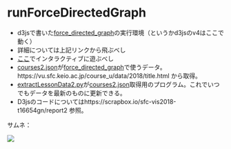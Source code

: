 <h1>runForceDirectedGraph</h1>

<ul>
  <li>d3jsで書いた<a href="https://github.com/GoNishimura/d3js" target="_blank">force_directed_graph</a>の実行環境（というかd3jsのv4はここで動く）</li>
  <li>詳細については上記リンクから飛ぶべし</li>
  <li><a href="https://gonishimura.github.io/runForceDirectedGraph/?p=sfc-vis2018-t16654gn/report2&c=fdg.js&s=fdg.css" target="_blank">ここ</a>でインタラクティブに遊ぶべし</li>
  <li><a href="https://github.com/GoNishimura/runForceDirectedGraph/blob/master/courses2.json" target="_blank">courses2.json</a>が<a href="https://github.com/GoNishimura/d3js" target="_blank">force_directed_graph</a>で使うデータ。https://vu.sfc.keio.ac.jp/course_u/data/2018/title.html から取得。</li>
  <li><a href="https://github.com/GoNishimura/runForceDirectedGraph/blob/master/extractLessonData2.py" target="_blank">extractLessonData2.py</a>が<a href="https://github.com/GoNishimura/runForceDirectedGraph/blob/master/courses2.json" target="_blank">courses2.json</a>取得用のプログラム。これでいつでもデータを最新のものに更新できる。</li>
  <li>D3jsのコードについてはhttps://scrapbox.io/sfc-vis2018-t16654gn/report2 参照。</li>
</ul>

サムネ：

<img src="https://github.com/GoNishimura/images/blob/master/courses.png">

